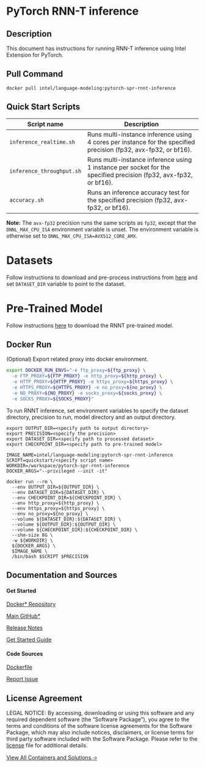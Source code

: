 # PyTorch RNN-T inference

## Description
This document has instructions for running RNN-T inference using Intel Extension for PyTorch.

## Pull Command
```
docker pull intel/language-modeling:pytorch-spr-rnnt-inference
```

## Quick Start Scripts
| Script name | Description |
|-------------|-------------|
| `inference_realtime.sh` | Runs multi-instance inference using 4 cores per instance for the specified precision (fp32, avx-fp32, or bf16). |
| `inference_throughput.sh` | Runs multi-instance inference using 1 instance per socket for the specified precision (fp32, avx-fp32, or bf16). |
| `accuracy.sh` | Runs an inference accuracy test for the specified precision (fp32, avx-fp32, or bf16). |

**Note:** The `avx-fp32` precision runs the same scripts as `fp32`, except that the `DNNL_MAX_CPU_ISA` environment variable is unset. The environment variable is otherwise set to `DNNL_MAX_CPU_ISA=AVX512_CORE_AMX`.

# Datasets 
Follow instructions to download and pre-process instructions from [here](https://github.com/IntelAI/models/blob/v2.9.0/quickstart/language_modeling/pytorch/rnnt/inference/cpu/download_dataset.sh) and set `DATASET_DIR` variable to point to the dataset. 

# Pre-Trained Model
Follow instructions [here](https://github.com/IntelAI/models/blob/v2.9.0/quickstart/language_modeling/pytorch/rnnt/inference/cpu/download_model.sh) to download the RNNT pre-trained model.

## Docker Run
(Optional) Export related proxy into docker environment.
```bash
export DOCKER_RUN_ENVS="-e ftp_proxy=${ftp_proxy} \
  -e FTP_PROXY=${FTP_PROXY} -e http_proxy=${http_proxy} \
  -e HTTP_PROXY=${HTTP_PROXY} -e https_proxy=${https_proxy} \
  -e HTTPS_PROXY=${HTTPS_PROXY} -e no_proxy=${no_proxy} \
  -e NO_PROXY=${NO_PROXY} -e socks_proxy=${socks_proxy} \
  -e SOCKS_PROXY=${SOCKS_PROXY}"
```

To run RNNT inference, set environment variables to specify the dataset directory, precision to run, model directory and an output directory. 
```
export OUTPUT_DIR=<specify path to output directory>
export PRECISION=<specify the precision>
export DATASET_DIR=<specify path to processed dataset>
export CHECKPOINT_DIR=<specify path to pre-trained model>

IMAGE_NAME=intel/language-modeling:pytorch-spr-rnnt-inference
SCRIPT=quickstart/<specify script name>
WORKDIR=/workspace/pytorch-spr-rnnt-inference
DOCKER_ARGS="--privileged --init -it"

docker run --rm \
  --env OUTPUT_DIR=${OUTPUT_DIR} \
  --env DATASET_DIR=${DATASET_DIR} \
  --env CHECKPOINT_DIR=${CHECKPOINT_DIR} \
  --env http_proxy=${http_proxy} \
  --env https_proxy=${https_proxy} \
  --env no_proxy=${no_proxy} \
  --volume ${DATASET_DIR}:${DATASET_DIR} \
  --volume ${OUTPUT_DIR}:${OUTPUT_DIR} \
  --volume ${CHECKPOINT_DIR}:${CHECKPOINT_DIR} \
  --shm-size 8G \
  -w ${WORKDIR} \
  ${DOCKER_ARGS} \
  $IMAGE_NAME \
  /bin/bash $SCRIPT $PRECISION
```
## Documentation and Sources
#### Get Started​
[Docker* Repository](https://hub.docker.com/r/intel/language-modeling)

[Main GitHub*](https://github.com/IntelAI/models)

[Release Notes](https://github.com/IntelAI/models/releases)

[Get Started Guide](https://github.com/IntelAI/models/blob/master/quickstart/quickstart/language_modeling/pytorch/rnnt/inference/cpu//README_SPR_DEV_CAT.md)

#### Code Sources
[Dockerfile](https://github.com/IntelAI/models/tree/master/dockerfiles/pytorch)

[Report Issue](https://community.intel.com/t5/Intel-Optimized-AI-Frameworks/bd-p/optimized-ai-frameworks)

## License Agreement
LEGAL NOTICE: By accessing, downloading or using this software and any required dependent software (the “Software Package”), you agree to the terms and conditions of the software license agreements for the Software Package, which may also include notices, disclaimers, or license terms for third party software included with the Software Package. Please refer to the [license](https://github.com/IntelAI/models/tree/master/third_party) file for additional details.

[View All Containers and Solutions 🡢](https://www.intel.com/content/www/us/en/developer/tools/software-catalog/containers.html?s=Newest)